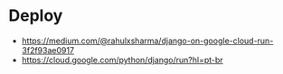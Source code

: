 # Deploy
- https://medium.com/@rahulxsharma/django-on-google-cloud-run-3f2f93ae0917
- https://cloud.google.com/python/django/run?hl=pt-br